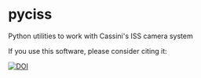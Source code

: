 pyciss
======

Python utilities to work with Cassini's ISS camera system

If you use this software, please consider citing it:

[![DOI](https://zenodo.org/badge/15486/michaelaye/pyciss.svg)](https://zenodo.org/badge/latestdoi/15486/michaelaye/pyciss)
